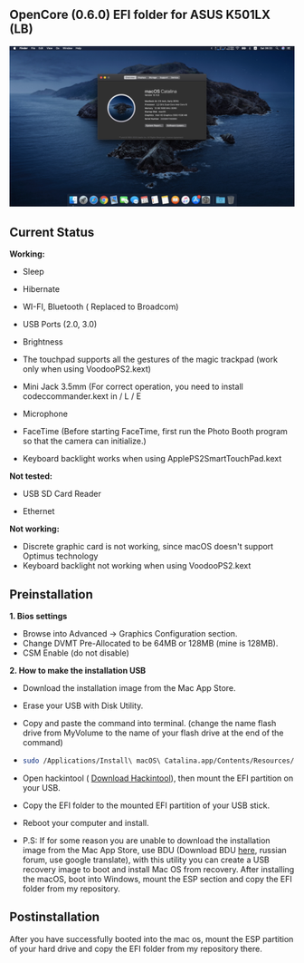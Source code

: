 ## OpenCore (0.6.0) EFI folder for ASUS K501LX (LB)


![Screenshot](https://github.com/IFierta/mac-os-opencore-asus-k501lx_lb/blob/master/Images/Catalina.jpg)

## Current Status

**Working:**

- Sleep
  
- Hibernate
  
- WI-FI, Bluetooth ( Replaced to Broadcom)
  
- USB Ports (2.0, 3.0)
  
- Brightness
  
- The touchpad supports all the gestures of the magic trackpad (work only when using VoodooPS2.kext)

- Mini Jack 3.5mm (For correct operation, you need to install codeccommander.kext in / L / E
  
- Microphone
  
- FaceTime (Before starting FaceTime, first run the Photo Booth program so that the camera can initialize.)
  
- Keyboard backlight works when using ApplePS2SmartTouchPad.kext
  

**Not tested:**

- USB SD Card Reader
  
- Ethernet
  

**Not working:**

- Discrete graphic card is not working, since macOS doesn't support Optimus technology
- Keyboard backlight not working when using VoodooPS2.kext

## Preinstallation

**1. Bios settings**

- Browse into Advanced -> Graphics Configuration section.
- Change DVMT Pre-Allocated to be 64MB or 128MB (mine is 128MB).
- CSM Enable (do not disable)

**2. How to make the installation USB**

- Download the installation image from the Mac App Store.
  
- Erase your USB with Disk Utility.
  
- Copy and paste the command into terminal. (change the name flash drive from MyVolume to the name of your flash drive at the end of the command)
  
- ```bash
  sudo /Applications/Install\ macOS\ Catalina.app/Contents/Resources/createinstallmedia --volume /Volumes/MyVolume
  
  ```
  

- Open hackintool ( [Download Hackintool](https://github.com/headkaze/Hackintool)), then mount the EFI partition on your USB.
- Copy the EFI folder to the mounted EFI partition of your USB stick.
- Reboot your computer and install.
- P.S: If for some reason you are unable to download the installation image from the Mac App Store, use BDU (Download BDU [here,](https://applelife.ru/threads/bdu-macos-i-clover-iz-windows-izgotovlenie-zagruzochnoj-flehshki.37189/) russian forum, use google translate), with this utility you can create a USB recovery image to boot and install Mac OS from recovery. After installing the macOS, boot into Windows, mount the ESP section and copy the EFI folder from my repository.

## Postinstallation

After you have successfully booted into the mac os, mount the ESP partition of your hard drive and copy the EFI folder from my repository there.
